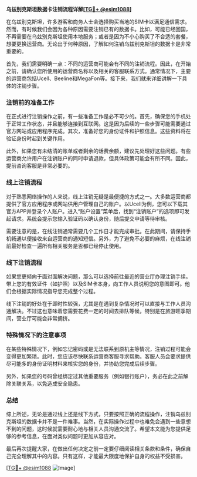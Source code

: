 **乌兹别克斯坦数据卡注销流程详解[[TG💪+ @esim1088](https://t.me/s/esim1088)]**

在乌兹别克斯坦，许多游客和商务人士会选择购买当地的SIM卡以满足通信需求。然而，有时候我们会因为各种原因需要注销已有的数据卡。比如，可能已经回国，不再需要在乌兹别克斯坦使用本地服务；或者是因为不小心购买了不合适的套餐，想要更换运营商。无论出于何种原因，了解如何注销乌兹别克斯坦的数据卡是非常重要的。

首先，我们需要明确一点：不同的运营商可能会有不同的注销流程。因此，在开始之前，请确认您所使用的运营商名称以及相关的客服联系方式。通常情况下，主要的运营商包括Ucell、Beeline和MegaFon等。接下来，我们就来详细讲解一下具体的注销步骤。

### 注销前的准备工作

在正式进行注销操作之前，有一些准备工作是必不可少的。首先，确保您的手机处于正常工作状态，并且能够连接到互联网。这是因为后续的一些步骤可能需要通过官方网站或应用程序完成。其次，准备好您的身份证件和护照信息。这些资料将在验证身份时起到关键作用。

此外，如果您有未结清的账单或者剩余的话费余额，建议先处理好这些问题。有些运营商允许用户在注销账户的同时申请退款，但具体政策可能会有所不同。因此，提前咨询客服是非常必要的。

### 线上注销流程

对于熟悉网络操作的人来说，线上注销无疑是最便捷的方式之一。大多数运营商都提供了官方应用程序或网站供用户管理自己的账户。以Ucell为例，您可以下载其官方APP并登录个人账户。进入“账户设置”菜单后，找到“注销账户”的选项即可发起请求。系统会提示您输入验证码以确认身份，随后提交申请等待审核。

需要注意的是，在线注销通常需要几个工作日才能完成审批。在此期间，请保持手机畅通以便接收来自运营商的通知短信。另外，为了避免不必要的麻烦，在线注销前最好检查一遍所有相关服务是否都已经停止使用。

### 线下注销流程

如果您更倾向于面对面解决问题，那么可以选择前往最近的营业厅办理注销手续。带上您的有效证件（如护照）以及SIM卡本身，向工作人员说明您的意图即可。他们会根据实际情况指导您完成整个过程。

线下注销的好处在于即时性较强，尤其是在遇到复杂情况时可以直接与工作人员沟通解决。不过这也意味着您需要花费一定的时间去排队等候，特别是在旅游旺季期间，营业厅可能会非常拥挤。

### 特殊情况下的注意事项

在某些特殊情况下，例如忘记密码或是无法联系到原机主等情况，注销过程可能会变得更加繁琐。此时，您应该尽快联系运营商客服寻求帮助。客服人员会要求提供尽可能多的身份证明材料来核实您的身份，并协助您完成后续步骤。

另外，如果您的号码曾经绑定过其他重要服务（例如银行账户），务必在此之前解除关联关系，以免造成安全隐患。

### 总结

综上所述，无论是通过线上还是线下方式，只要按照正确的流程操作，注销乌兹别克斯坦的数据卡并不是一件难事。当然，在实际操作过程中也难免会遇到一些意想不到的问题，这时候就需要耐心地与相关人员沟通交流了。希望本文能为您提供足够的参考信息，在面对类似问题时更加从容应对。

最后再次提醒大家，在做出任何决定之前一定要仔细阅读相关条款和条件，确保自己完全理解其中的内容。只有这样，才能最大限度地保护自身的权益不受损害。

[[TG💪+ @esim1088](https://t.me/s/esim1088) ![Image](https://i.postimg.cc/4NQfJmqS/Snipaste-2025-05-13-00-14-12.png)]